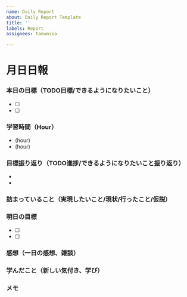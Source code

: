 ```yaml
---
name: Daily Report
about: Daily Report Template
title: ''
labels: Report
assignees: tamumisa

---
```


# 月日日報

### **本日の目標（TODO目標/できるようになりたいこと）**
- [ ] 
- [ ] 

### **学習時間（Hour）**
- (hour)
- (hour)

### **目標振り返り（TODO進捗/できるようになりたいこと振り返り）**
- 
- 

### **詰まっていること（実現したいこと/現状/行ったこと/仮説）**


### **明日の目標**
- [ ] 
- [ ] 

### **感想（一日の感想、雑談）**


### **学んだこと（新しい気付き、学び）**


### **メモ**
